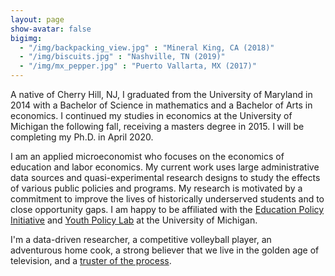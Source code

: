 ```yaml
---
layout: page
show-avatar: false
bigimg: 
  - "/img/backpacking_view.jpg" : "Mineral King, CA (2018)"
  - "/img/biscuits.jpg" : "Nashville, TN (2019)"
  - "/img/mx_pepper.jpg" : "Puerto Vallarta, MX (2017)"
---
```


A native of Cherry Hill, NJ, I graduated from the University of Maryland in 2014 with a Bachelor of Science in mathematics and a Bachelor of Arts in economics. I continued my studies in economics at the University of Michigan the following fall, receiving a masters degree in 2015. I will be completing my Ph.D. in April 2020.

I am an applied microeconomist who focuses on the economics of education and labor economics. My current work uses large administrative data sources and quasi-experimental research designs to study the effects of various public policies and programs. My research is motivated by a commitment to improve the lives of historically underserved students and to close opportunity gaps. I am happy to be affiliated with the [Education Policy Initiative](http://www.edpolicy.umich.edu/) and [Youth Policy Lab](http://youthpolicylab.umich.edu/) at the University of Michigan.

I'm a data-driven researcher, a competitive volleyball player, an adventurous home cook, a strong believer that we live in the golden age of television, and a [truster of the process](https://www.theringer.com/2017/6/21/16038856/sam-hinkie-philadelphia-76ers-process-draft-markelle-fultz-bb1b060ee4a5).


